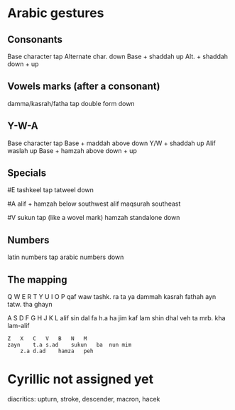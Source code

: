 
Arabic gestures
===============

Consonants
----------
Base character          tap
Alternate char.         down
Base + shaddah          up
Alt. + shaddah          down + up

Vowels marks (after a consonant)
--------------------------------
damma/kasrah/fatha      tap
double form             down

Y-W-A
-----
Base character          tap
Base + maddah above     down
Y/W + shaddah           up
Alif waslah             up
Base + hamzah above     down + up

Specials
--------
#E
tashkeel                tap
tatweel                 down

#A
alif + hamzah below     southwest
alif maqsurah           southeast

#V
sukun			tap (like a wovel mark)
hamzah standalone	down

Numbers
-------
latin numbers		tap
arabic numbers		down

The mapping
-----------

Q	W	E	R	T	Y	U	I	O	P
qaf	waw	tashk.	ra	ta	ya	dammah	kasrah	fathah	ayn
		tatw.		tha					ghayn


A	S	D	F	G	H	J	K	L
alif	sin	dal	fa	h.a	ha	jim	kaf	lam
	shin	dhal	veh		ta mrb.		kha	lam-alif


	Z	X	C	V	B	N	M
	zayn	t.a	s.ad	sukun	ba	nun	mim
		z.a	d.ad	hamza	peh

Cyrillic not assigned yet
=========================

<Action code="һ"/> <!-- shha -->

<Action code="ү"/> <!-- straight u -->
<Action code="ў"/> <!-- short u -->

<Action code="ӂ"/> <!-- zhe + hacek -->
<Action code="ұ"/> <!-- u + bar -->
<Action code="ӣ"/> <!-- i + macron -->
<Action code="ӯ"/> <!-- u + macron -->

<Action code="ґ"/> <!-- ghe + upturn -->

<Action code="қ"/> <!-- ka + descender -->
<Action code="җ"/> <!-- zhe + descender -->
<Action code="ң"/> <!-- en + descender -->
<Action code="ҳ"/> <!-- ha + descender -->
<Action code="ҷ"/> <!-- che + descender -->

diacritics: upturn, stroke, descender, macron, hacek

